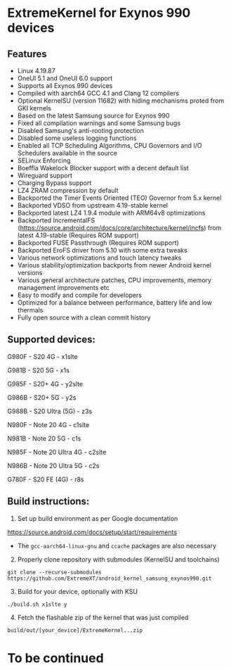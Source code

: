# ExtremeKernel for Exynos 990 devices

## Features

- Linux 4.19.87
- OneUI 5.1 and OneUI 6.0 support
- Supports all Exynos 990 devices
- Compiled with aarch64 GCC 4.1 and Clang 12 compilers
- Optional KernelSU (version 11682) with hiding mechanisms proted from GKI kernels
- Based on the latest Samsung source for Exynos 990
- Fixed all compilation warnings and some Samsung bugs
- Disabled Samsung's anti-rooting protection
- Disabled some useless logging functions
- Enabled all TCP Scheduling Algorithms, CPU Governors and I/O Schedulers available in the source
- SELinux Enforcing
- Boeffla Wakelock Blocker support with a decent default list
- Wireguard support
- Charging Bypass support
- LZ4 ZRAM compression by default
- Backported the Timer Events Oriented (TEO) Governor from 5.x kernel
- Backported VDSO from upstream 4.19-stable kernel
- Backported latest LZ4 1.9.4 module with ARM64v8 optimizations
- Backported IncrementalFS (https://source.android.com/docs/core/architecture/kernel/incfs) from latest 4.19-stable (Requires ROM support)
- Backported FUSE Passthrough (Requires ROM support)
- Backported EroFS driver from 5.10 with some extra tweaks
- Various network optimizations and touch latency tweaks
- Various stability/optimization backports from newer Android kernel versions
- Various general architecture patches, CPU improvements, memory management improvements etc
- Easy to modify and compile for developers
- Optimized for a balance between performance, battery life and low thermals
- Fully open source with a clean commit history

## Supported devices:

G980F - S20 4G - x1slte

G981B - S20 5G - x1s

G985F - S20+ 4G - y2slte

G986B - S20+ 5G - y2s

G988B - S20 Ultra (5G) - z3s

N980F - Note 20 4G - c1slte

N981B - Note 20 5G - c1s

N985F - Note 20 Ultra 4G - c2slte

N986B - Note 20 Ultra 5G - c2s

G780F - S20 FE (4G) - r8s


## Build instructions:

1. Set up build environment as per Google documentation

https://source.android.com/docs/setup/start/requirements

* The `gcc-aarch64-linux-gnu` and `ccache` packages are also necessary

2. Properly clone repository with submodules (KernelSU and toolchains)

```git clone --recurse-submodules https://github.com/ExtremeXT/android_kernel_samsung_exynos990.git```

3. Build for your device, optionally with KSU

```./build.sh x1slte y```

4. Fetch the flashable zip of the kernel that was just compiled

```build/out/[your_device]/ExtremeKernel...zip```

# To be continued
